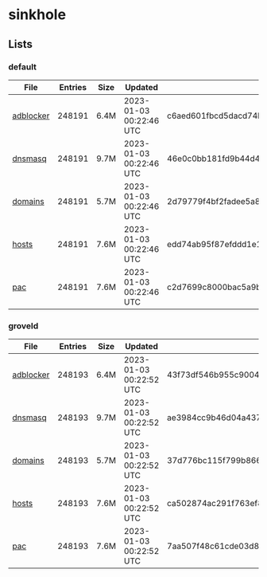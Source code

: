 # sinkhole

## Lists

### default

|File|Entries|Size|Updated|Hash|
|-|-|-|-|-|
|[adblocker](https://raw.githubusercontent.com/groveld/sinkhole/lists/default/adblocker.txt)|248191|6.4M|2023-01-03 00:22:46 UTC|c6aed601fbcd5dacd74b45a28d63b3e71e76abd9cb0ca3280e1d3879edfa8f71|
|[dnsmasq](https://raw.githubusercontent.com/groveld/sinkhole/lists/default/dnsmasq.txt)|248191|9.7M|2023-01-03 00:22:46 UTC|46e0c0bb181fd9b44d4d58ad569ef3fdb22637717b3a1d0de9b0cf8978ee92e0|
|[domains](https://raw.githubusercontent.com/groveld/sinkhole/lists/default/domains.txt)|248191|5.7M|2023-01-03 00:22:46 UTC|2d79779f4bf2fadee5a8ee84d46cea4c78c36828e783cdd30c416b39c0aec33c|
|[hosts](https://raw.githubusercontent.com/groveld/sinkhole/lists/default/hosts.txt)|248191|7.6M|2023-01-03 00:22:46 UTC|edd74ab95f87efddd1e173c2cc11005e99f2f661b69f6a76e888f851c5cd4e17|
|[pac](https://raw.githubusercontent.com/groveld/sinkhole/lists/default/pac.txt)|248191|7.6M|2023-01-03 00:22:46 UTC|c2d7699c8000bac5a9b715fdedc178aace81ba417c4e61ffb2644f2510346b68|

### groveld

|File|Entries|Size|Updated|Hash|
|-|-|-|-|-|
|[adblocker](https://raw.githubusercontent.com/groveld/sinkhole/lists/groveld/adblocker.txt)|248193|6.4M|2023-01-03 00:22:52 UTC|43f73df546b955c9004b8a17e7502dfaa89973e9e46314d5a2d2410e01791ff5|
|[dnsmasq](https://raw.githubusercontent.com/groveld/sinkhole/lists/groveld/dnsmasq.txt)|248193|9.7M|2023-01-03 00:22:52 UTC|ae3984cc9b46d04a4372f5008ac818cd20781f942d298524f3557d5d238778b9|
|[domains](https://raw.githubusercontent.com/groveld/sinkhole/lists/groveld/domains.txt)|248193|5.7M|2023-01-03 00:22:52 UTC|37d776bc115f799b866e4f99873f375386e3027038be6ef38f0f51c1a375e24c|
|[hosts](https://raw.githubusercontent.com/groveld/sinkhole/lists/groveld/hosts.txt)|248193|7.6M|2023-01-03 00:22:52 UTC|ca502874ac291f763ef81ccb1c680b050232bc15e510334d6dfa89830e780622|
|[pac](https://raw.githubusercontent.com/groveld/sinkhole/lists/groveld/pac.txt)|248193|7.6M|2023-01-03 00:22:52 UTC|7aa507f48c61cde03d87ce0369389e8bad1dacf31fcbd66c6ee5e51fd4d7fe0c|

